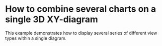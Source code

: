 # How to combine several charts on a single 3D XY-diagram


<p>This example demonstrates how to display several series of different view types within a single diagram.</p>

<br/>


